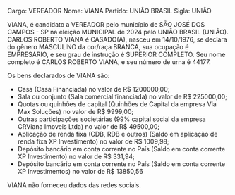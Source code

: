 Cargo: VEREADOR
Nome: VIANA
Partido: UNIÃO BRASIL
Sigla: UNIÃO

VIANA, é candidato a VEREADOR pelo município de SÃO JOSÉ DOS CAMPOS - SP na eleição MUNICIPAL de 2024 pelo UNIÃO BRASIL (UNIÃO).
CARLOS ROBERTO VIANA é CASADO(A), nasceu em 14/10/1976, se declara do gênero MASCULINO da cor/raça BRANCA, sua ocupação é EMPRESÁRIO, e seu grau de instrução é SUPERIOR COMPLETO.
Seu nome completo é CARLOS ROBERTO VIANA, e seu número de urna é 44177.

Os bens declarados de VIANA são: 
- Casa (Casa Financiada) no valor de R$ 1200000,00;
- Sala ou conjunto (Sala comercial financiada) no valor de R$ 225000,00;
- Quotas ou quinhões de capital (Quinhões de Capital da empresa Via Max Soluções) no valor de R$ 9999,00;
- Outras participações societárias (99% capital social da empresa CRViana Imoveis Ltda) no valor de R$ 49500,00;
- Aplicação de renda fixa (CDB, RDB e outros) (Saldo em aplicação de renda fixa  XP Investimento) no valor de R$ 1009,98;
- Depósito bancário em conta corrente no País (Saldo em conta corrente XP Investimento) no valor de R$ 331,94;
- Depósito bancário em conta corrente no País (Saldo em conta corrente XP Investimentos) no valor de R$ 13850,56

VIANA não forneceu dados das redes sociais.